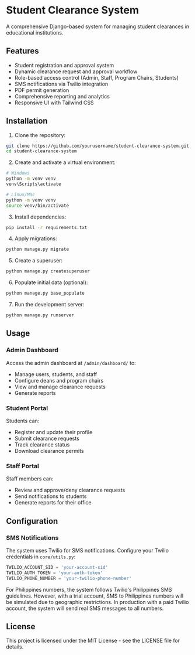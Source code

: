 # Student Clearance System

A comprehensive Django-based system for managing student clearances in educational institutions.

## Features

- Student registration and approval system
- Dynamic clearance request and approval workflow
- Role-based access control (Admin, Staff, Program Chairs, Students)
- SMS notifications via Twilio integration
- PDF permit generation
- Comprehensive reporting and analytics
- Responsive UI with Tailwind CSS

## Installation

1. Clone the repository:
```bash
git clone https://github.com/yourusername/student-clearance-system.git
cd student-clearance-system
```

2. Create and activate a virtual environment:
```bash
# Windows
python -m venv venv
venv\Scripts\activate

# Linux/Mac
python -m venv venv
source venv/bin/activate
```

3. Install dependencies:
```bash
pip install -r requirements.txt
```

4. Apply migrations:
```bash
python manage.py migrate
```

5. Create a superuser:
```bash
python manage.py createsuperuser
```

6. Populate initial data (optional):
```bash
python manage.py base_populate
```

7. Run the development server:
```bash
python manage.py runserver
```

## Usage

### Admin Dashboard

Access the admin dashboard at `/admin/dashboard/` to:
- Manage users, students, and staff
- Configure deans and program chairs
- View and manage clearance requests
- Generate reports

### Student Portal

Students can:
- Register and update their profile
- Submit clearance requests
- Track clearance status
- Download clearance permits

### Staff Portal

Staff members can:
- Review and approve/deny clearance requests
- Send notifications to students
- Generate reports for their office

## Configuration

### SMS Notifications

The system uses Twilio for SMS notifications. Configure your Twilio credentials in `core/utils.py`:

```python
TWILIO_ACCOUNT_SID = 'your-account-sid'
TWILIO_AUTH_TOKEN = 'your-auth-token'
TWILIO_PHONE_NUMBER = 'your-twilio-phone-number'
```

For Philippines numbers, the system follows Twilio's Philippines SMS guidelines. However, with a trial account, SMS to Philippines numbers will be simulated due to geographic restrictions. In production with a paid Twilio account, the system will send real SMS messages to all numbers.

## License

This project is licensed under the MIT License - see the LICENSE file for details.
